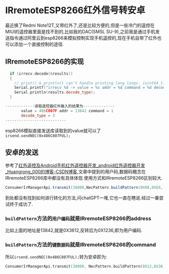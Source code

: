 # IRremoteESP8266红外信号转安卓

最近换了Redmi Note12T,又带红外了,还是比较方便的,但是一些冷门的遥控在MIUI的遥控器里面是找不到的,比如我的DAC(SMSL SU-9),之前我是通过手机发送指令通过阿里云到esp8266来模拟控制实现手机遥控的,现在手机自带了红外也可以添加一个直接控制的途径.

## IRremoteESP8266的实现



```c++
  if (irrecv.decode(&results))
  {
    // print() & println() can't handle printing long longs. (uint64_t)
    Serial.printf("irrecv %d -> value = %s addr = %d command = %d decode_type = ", irRecCount++, uint64ToString(results.value, HEX), results.address, results.command);
    Serial.println(results.decode_type);
  }

-------------读取遥控器红外输入的结果为--------------
       value = 486C807F addr = 13842 command = 1 
       decode_type = 3
---------------------------
```

esp8266模拟直接发送库读取到的value就可以了`irsend.sendNEC(0x486C807FUL);`

## 安卓的发送

参考了[红外遥控及Android手机红外遥控器开发_android红外遥控器开发_Huangrong_000的博客-CSDN博客](https://blog.csdn.net/u010127332/article/details/98968350),文章中提到的用户码,数据码概念在IRremoteESP8266库中都没有具体体现.使用方式和IRremoteESP8266区别较大.

```java
ConsumerIrManagerApi.transmit(38000,NecPattern.buildPattern(0X08,0XE6, 0X41);
```

到处都没有找到如何进行转化的方法,问chatGPT一堆,它也一直在瞎说.经过一番尝试终于成功了.

### `buildPattern`方法的`用户编码`就是IRremoteESP8266的address

比如上面的地址是13842,就是0X3612,反转后为0X1236,即为用户编码.

### `buildPattern`方法的`键数据码`就是IRremoteESP8266的command

所以`irsend.sendNEC(0x486C807FUL);`转为安卓即为:

```kotlin
ConsumerIrManagerApi.transmit(38000, NecPattern.buildPattern(0X12,0X36, 0X01))
```




